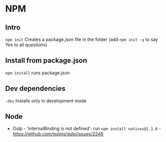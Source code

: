 # NPM

## Intro

`npm init` Creates a package.json file in the folder (add `npm init -y` to say Yes to all questions)

## Install from package.json

`npm install` runs package.json

## Dev dependencies

`-dev` Installs only in development mode

## Node

- Gulp - 'internalBinding is not defined': run `npm install natives@1.1.6` - https://github.com/gulpjs/gulp/issues/2246
